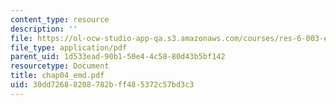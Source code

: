 ```yaml
---
content_type: resource
description: ''
file: https://ol-ocw-studio-app-qa.s3.amazonaws.com/courses/res-6-003-electromechanical-dynamics-spring-2009/30dd72688208782bff485372c57bd3c3_chap04_emd.pdf
file_type: application/pdf
parent_uid: 1d533ead-90b1-50e4-4c58-80d43b5bf142
resourcetype: Document
title: chap04_emd.pdf
uid: 30dd7268-8208-782b-ff48-5372c57bd3c3
---
```

